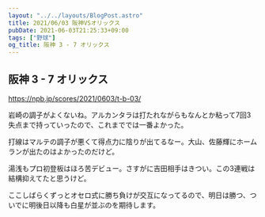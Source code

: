 ```yaml
---
layout: "../../layouts/BlogPost.astro"
title: 2021/06/03 阪神VSオリックス
pubDate: 2021-06-03T21:25:33+09:00
tags: ["野球"]
og_title: 阪神 3 - 7 オリックス
---
```


## 阪神 3 - 7 オリックス

https://npb.jp/scores/2021/0603/t-b-03/


岩崎の調子がよくないね。アルカンタラは打たれながらもなんとか粘って7回3失点まで持っていったので、これまででは一番よかった。

打線はマルテの調子が悪くて得点力に陰りが出てるなー。大山、佐藤輝にホームランが出たのはよかったのだけど。

湯浅もプロ初登板はほろ苦デビュー。さすがに吉田相手はきつい。この3連戦は結構抑えてたと思うけど。

ここしばらくずっとオセロ式に勝ち負けが交互になってるので、明日は勝つ、ついでに明後日以降も白星が並ぶのを期待します。